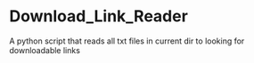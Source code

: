 # Download_Link_Reader
A python script that reads all txt files in current dir to looking for downloadable links
